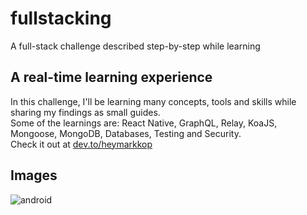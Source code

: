 # fullstacking
A full-stack challenge described step-by-step while learning

## A real-time learning experience

In this challenge, I'll be learning many concepts, tools and skills while sharing my findings as small guides.\
Some of the learnings are: React Native, GraphQL, Relay, KoaJS, Mongoose, MongoDB, Databases, Testing and Security.\
Check it out at [dev.to/heymarkkop](https://dev.to/heymarkkop/new-challenge-fullstacking-with-react-native-3l55)

## Images

![android](https://res.cloudinary.com/practicaldev/image/fetch/s--IZ-oWMF5--/c_limit%2Cf_auto%2Cfl_progressive%2Cq_auto%2Cw_880/https://i.imgur.com/YO0ZvwQ.png)

